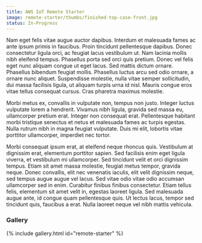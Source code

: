 ```yaml
---
title: AWS IoT Remote Starter
image: remote-starter/thumbs/finished-top-case-front.jpg
status: In-Progress
---
```


Nam eget felis vitae augue auctor dapibus. Interdum et malesuada fames ac ante ipsum primis in faucibus. Proin tincidunt pellentesque dapibus. Donec consectetur ligula orci, ac feugiat lacus vestibulum ut. Nam lacinia mollis nibh eleifend tempus. Phasellus porta sed orci quis pretium. Donec vel felis eget nunc aliquam congue ut eget lacus. Sed mattis dictum ornare. Phasellus bibendum feugiat mollis. Phasellus luctus arcu sed odio ornare, a ornare nunc aliquet. Suspendisse molestie, nulla vitae semper sollicitudin, dui massa facilisis ligula, ut aliquam turpis urna id nisl. Mauris congue eros vitae tellus consequat cursus. Cras pharetra maximus molestie.<!-- more -->

Morbi metus ex, convallis in vulputate non, tempus non justo. Integer luctus vulputate lorem a hendrerit. Vivamus nibh ligula, gravida sed massa eu, ullamcorper pretium erat. Integer non consequat erat. Pellentesque habitant morbi tristique senectus et netus et malesuada fames ac turpis egestas. Nulla rutrum nibh in magna feugiat vulputate. Duis mi elit, lobortis vitae porttitor ullamcorper, imperdiet nec tortor.

Morbi consequat ipsum erat, at eleifend neque rhoncus quis. Vestibulum at dignissim erat, elementum porttitor sapien. Sed facilisis enim eget ligula viverra, et vestibulum mi ullamcorper. Sed tincidunt velit et orci dignissim tempus. Etiam sit amet massa molestie, feugiat metus tempor, gravida neque. Donec convallis, elit nec venenatis iaculis, elit velit dignissim neque, sed tempus augue augue vel lacus. Sed vitae odio vitae odio accumsan ullamcorper sed in enim. Curabitur finibus finibus consectetur. Etiam tellus felis, elementum sit amet velit in, egestas laoreet ligula. Sed malesuada augue ante, id congue quam pellentesque quis. Ut lectus lacus, tempor sed tincidunt quis, faucibus a erat. Nulla laoreet neque vel nibh mattis vehicula.

### Gallery ###
{% include gallery.html id="remote-starter" %}
